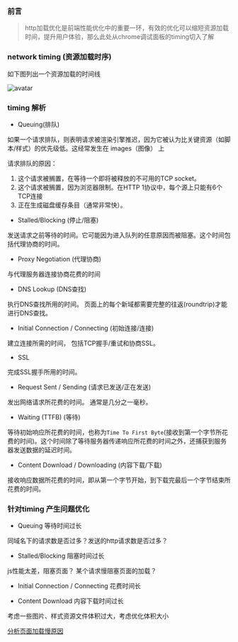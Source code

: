 ### 前言
> http加载优化是前端性能优化中的重要一环，有效的优化可以缩短资源加载时间，提升用户体验，那么此处从chrome调试面板的timing切入了解

### network timing (资源加载时序)

如下图列出一个资源加载的时间线

![avatar](https://github.com/lusteng/daily-notes/blob/master/images/chrome-timing.png)

### timing 解析
+ Queuing(排队)

如果一个请求排队，则表明请求被渲染引擎推迟，因为它被认为比关键资源（如脚本/样式）的优先级低。这经常发生在 images（图像） 上

请求排队的原因：

1. 这个请求被搁置，在等待一个即将被释放的不可用的TCP socket。
2. 这个请求被搁置，因为浏览器限制。在HTTP 1协议中，每个源上只能有6个TCP连接
3. 正在生成磁盘缓存条目（通常非常快）。

+ Stalled/Blocking (停止/阻塞)

发送请求之前等待的时间。它可能因为进入队列的任意原因而被阻塞。这个时间包括代理协商的时间。

+ Proxy Negotiation (代理协商)

与代理服务器连接协商花费的时间

+ DNS Lookup (DNS查找)

执行DNS查找所用的时间。 页面上的每个新域都需要完整的往返(roundtrip)才能进行DNS查找。

+ Initial Connection / Connecting (初始连接/连接)

建立连接所需的时间， 包括TCP握手/重试和协商SSL。

+ SSL

完成SSL握手所用的时间。

+ Request Sent / Sending (请求已发送/正在发送)

发出网络请求所花费的时间。 通常是几分之一毫秒。

+ Waiting (TTFB) (等待)

等待初始响应所花费的时间，也称为`Time To First Byte`(接收到第一个字节所花费的时间)。这个时间除了等待服务器传递响应所花费的时间之外，还捕获到服务器发送数据的延迟时间。

+ Content Download / Downloading (内容下载/下载)

接收响应数据所花费的时间，即从第一个字节开始，到下载完最后一个字节结束所花费的时间。 


### 针对timing 产生问题优化

+ Queuing 等待时间过长

同域名下的请求数是否过多？发送的http请求数是否过多？ 

+ Stalled/Blocking 阻塞时间过长

js性能太差，阻塞页面？ 某个请求慢阻塞页面的加载？ 



+ Initial Connection / Connecting 花费时间长


+ Content Download 内容下载时间过长

考虑一些图片、样式资源文件体积过大，考虑优化体积大小

[分析页面加载慢原因](https://www.jianshu.com/p/24b93b13e5a9)